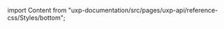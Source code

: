 
import Content from "uxp-documentation/src/pages/uxp-api/reference-css/Styles/bottom";

<Content query="product=xd"/>

